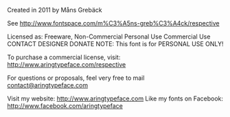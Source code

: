 Created in 2011 by Måns Grebäck

See http://www.fontspace.com/m%C3%A5ns-greb%C3%A4ck/respective

Licensed as: Freeware, Non-Commercial
Personal Use  Commercial Use  CONTACT DESIGNER  DONATE
NOTE: This font is for PERSONAL USE ONLY! 

To purchase a commercial license, visit: 
http://www.aringtypeface.com/respective 

For questions or proposals, feel very free to mail contact@aringtypeface.com 

Visit my website: http://www.aringtypeface.com 
Like my fonts on Facebook: http://www.facebook.com/aringtypeface
